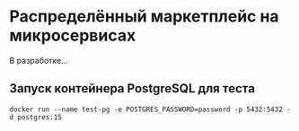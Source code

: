 # Распределённый маркетплейс на микросервисах
 В разработке...

## Запуск контейнера PostgreSQL для теста
```
docker run --name test-pg -e POSTGRES_PASSWORD=password -p 5432:5432 -d postgres:15
```